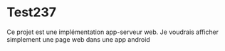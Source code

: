 # Test237
Ce projet est une implémentation app-serveur web. Je voudrais afficher simplement une page web dans une app android
